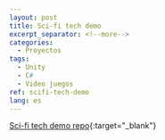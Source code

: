 ```yaml
---
layout: post
title: Sci-fi tech demo
excerpt_separator: <!--more-->
categories:
  - Proyectos
tags:
  - Unity
  - C#
  - Video juegos
ref: scifi-tech-demo
lang: es
---
```


[Sci-fi tech demo repo](https://github.com/azarrias/scifi-tech-demo){:target="_blank"}
